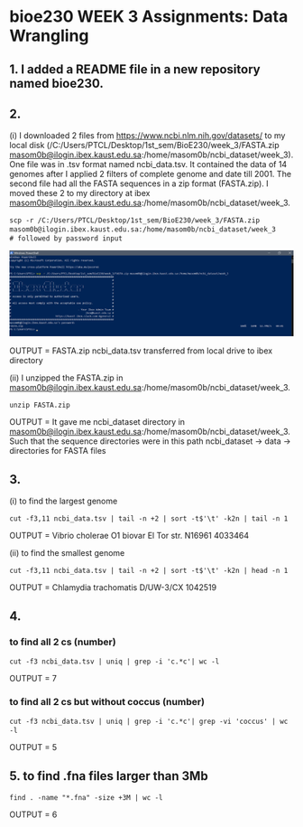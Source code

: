 # bioe230 WEEK 3 Assignments: Data Wrangling


## 1. I added a README file in a new repository named bioe230.

## 2. 

(i) I downloaded 2 files from https://www.ncbi.nlm.nih.gov/datasets/ to my local disk (/C:/Users/PTCL/Desktop/1st_sem/BioE230/week_3/FASTA.zip masom0b@ilogin.ibex.kaust.edu.sa:/home/masom0b/ncbi_dataset/week_3). One file was in .tsv format named ncbi_data.tsv. It contained the data of 14 genomes after I applied 2 filters of complete genome and date till 2001. The second file had all the FASTA sequences in a zip format (FASTA.zip). I moved these 2 to my directory at ibex masom0b@ilogin.ibex.kaust.edu.sa:/home/masom0b/ncbi_dataset/week_3. 
```
scp -r /C:/Users/PTCL/Desktop/1st_sem/BioE230/week_3/FASTA.zip masom0b@ilogin.ibex.kaust.edu.sa:/home/masom0b/ncbi_dataset/week_3       # followed by password input
```

![Alt text](/Screenshot1.png?raw=true)

OUTPUT = FASTA.zip ncbi_data.tsv transferred from local drive to ibex directory


(ii) I unzipped the FASTA.zip in masom0b@ilogin.ibex.kaust.edu.sa:/home/masom0b/ncbi_dataset/week_3.

```
unzip FASTA.zip
```

OUTPUT = It gave me ncbi_dataset directory in masom0b@ilogin.ibex.kaust.edu.sa:/home/masom0b/ncbi_dataset/week_3. Such that the sequence directories were in this path ncbi_dataset -> data -> directories for FASTA files

## 3. 

(i) to find the largest genome
```
cut -f3,11 ncbi_data.tsv | tail -n +2 | sort -t$'\t' -k2n | tail -n 1
```

OUTPUT = Vibrio cholerae O1 biovar El Tor str. N16961    4033464

(ii) to find the smallest genome 
```
cut -f3,11 ncbi_data.tsv | tail -n +2 | sort -t$'\t' -k2n | head -n 1
```

OUTPUT = Chlamydia trachomatis D/UW-3/CX 1042519

## 4. 

### to find all 2 cs (number)
```
cut -f3 ncbi_data.tsv | uniq | grep -i 'c.*c'| wc -l
```

OUTPUT = 7

### to find all 2 cs but without coccus (number)
```
cut -f3 ncbi_data.tsv | uniq | grep -i 'c.*c'| grep -vi 'coccus' | wc -l
```

OUTPUT = 5

## 5. to find .fna files larger than 3Mb
```
find . -name "*.fna" -size +3M | wc -l
```

OUTPUT = 6
